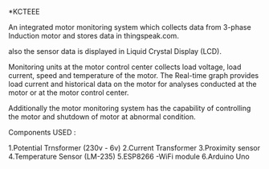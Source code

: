 *KCTEEE

An integrated motor monitoring system which collects data from 3-phase Induction motor  and stores data in thingspeak.com.

also the sensor data is displayed in Liquid Crystal Display (LCD).

Monitoring units at the motor control center collects load voltage, load current, speed and temperature of the motor. The Real-time graph provides load current and historical data on the motor for analyses conducted at the motor or at the motor control center.

Additionally the motor monitoring system has the capability of controlling the motor and shutdown of motor at abnormal condition.

Components USED :

1.Potential Trnsformer (230v - 6v)
2.Current Transformer
3.Proximity sensor
4.Temperature Sensor (LM-235)
5.ESP8266 -WiFi module 
6.Arduino Uno

